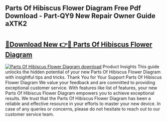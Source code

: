 ## Parts Of Hibiscus Flower Diagram Free Pdf Download - Part-QY9 New Repair Owner Guide aXTK2

# <h2><a href="http://dfp8gdo.blite.top/?on=Parts+Of+Hibiscus+Flower+Diagram">🔗Download New 👉🔴 Parts Of Hibiscus Flower Diagram</a></h2>

[![Parts Of Hibiscus Flower Diagram download](https://i.imgur.com/lujVjoI.png)](http://dfp8gdo.blite.top/?on=Parts+Of+Hibiscus+Flower+Diagram)
Product Insights This guide unlocks the hidden potential of your new Parts Of Hibiscus Flower Diagram with insightful tips and tricks. Thank You for Your Support Parts Of Hibiscus Flower Diagram We value your feedback and are committed to providing exceptional customer service. With features like list of features, your new Parts Of Hibiscus Flower Diagram empowers you to achieve exceptional results. We trust that the Parts Of Hibiscus Flower Diagram has been a reliable and effective resource in your efforts to master your new device. In case of any queries or concerns, please do not hesitate to reach out to our customer service team.
